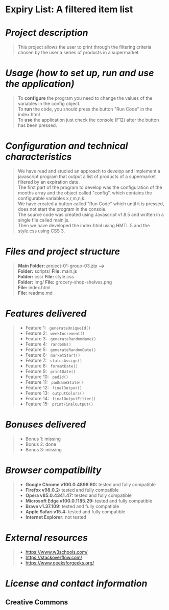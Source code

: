 # **Expiry List: A filtered item list**

# *Project description*
>This project allows the user to print through the filtering criteria chosen by the user a series of products in a supermarket.

# *Usage (how to set up, run and use the application)*
>To **configure** the program you need to change the values of the variables in the config object.<br>
To **run** the code, you should press the button "Run Code" in the index.html<br>
To **use** the application just check the console (F12) after the button has been pressed.

# *Configuration and technical characteristics*
>We have read and studied an approach to develop and implement a javascript program that output a list of products of a supermarket filtered by an expiration date.<br>
The first part of the program to develop was the configuration of the months array and the object called "config", which contains the configurable variables x,r,m,n,k.<br>
We have created a button called "Run Code" which until it is pressed, does not start the program in the console.<br> 
The source code was created using Javascript v1.8.5 and written in a single file called main.js.<br>
Then we have developed the index.html using HMTL 5 and the style.css using CSS 3.<br>

# *Files and project structure*
>**Main Folder:** project-01-group-03.zip **-->**<br>
**Folder:** scripts/ **File:** main.js<br>
**Folder:** css/ **File:** style.css<br>
**Folder:** img/ **File:** grocery-shop-shelves.png<br>
**File:** index.html<br>
**File:** readme.md<br>

# *Features delivered*
>- Feature 1: <code> generateUniqueId()</code><br>
>- Feature 2: <code> weekIncrement()</code> <br>
>- Feature 3: <code> generateRandomName()</code><br>
>- Feature 4: <code> randomN()</code><br>
>- Feature 5: <code> generateRandomDate()</code><br>
>- Feature 6: <code> marketStart()</code><br>
>- Feature 7: <code> statusAssign()</code><br>
>- Feature 8: <code> formatDate()</code><br>
>- Feature 9: <code> printDate()</code><br>
>- Feature 10: <code> padId()</code><br>
>- Feature 11: <code> padNameState()</code><br>
>- Feature 12: <code> finalOutput()</code><br>
>- Feature 13: <code> outputColors()</code><br>
>- Feature 14: <code> finalOutputFilter()</code><br>
>- Feature 15: <code> printFinalOutput()</code><br>

# *Bonuses delivered*
>- Bonus 1: missing<br>
>- Bonus 2: done<br>
>- Bonus 3: missing<br>

# *Browser compatibility*
>- **Google Chrome v100.0.4896.60:** tested and fully compatible
>- **Firefox v98.0.2:** tested and fully compatible
>- **Opera v85.0.4341.47:** tested and fully compatible
>- **Microsoft Edge v100.0.1185.29:** tested and fully compatible
>- **Brave v1.37.109:** tested and fully compatible
>- **Apple Safari v15.4:** tested and fully compatible
>- **Internet Explorer:** not tested

# *External resources*
>- https://www.w3schools.com/
>- https://stackoverflow.com/
>- https://www.geeksforgeeks.org/

# *License and contact information*
## Creative Commons 
